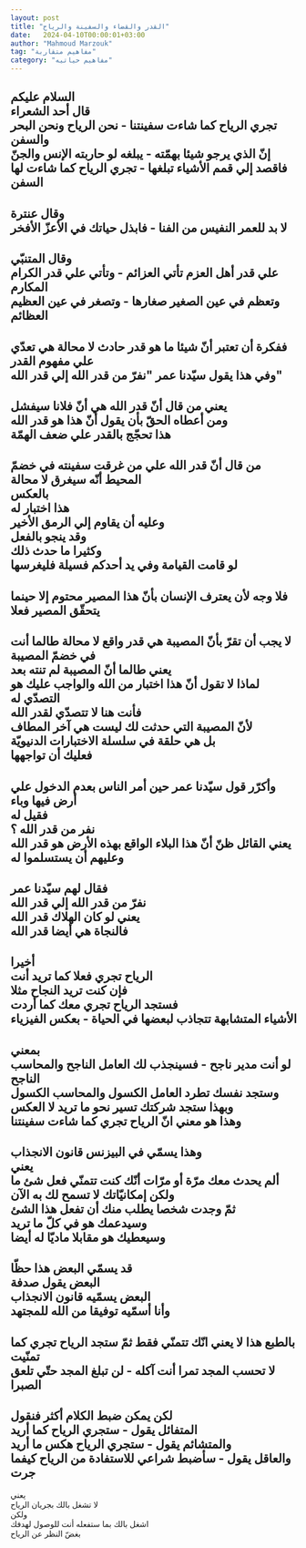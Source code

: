 ```yaml
---
layout: post
title: "القدر والقضاء والسفينة والرياح"
date:   2024-04-10T00:00:01+03:00
author: "Mahmoud Marzouk"
tag: "مفاهيم متقاربة"
category: "مفاهيم حياتيه"
---
```



السلام عليكم  
قال أحد الشعراء  
تجري الرياح كما شاءت سفينتنا - نحن الرياح ونحن البحر
والسفن  
إنّ الذي يرجو شيئا بهمّته - يبلغه لو حاربته الإنس
والجنّ  
فاقصد إلي قمم الأشياء تبلغها - تجري الرياح كما شاءت لها
السفن  
-  
وقال عنترة  
لا بد للعمر النفيس من الفنا - فابذل حياتك في الأعزّ
الأفخر  
-  
وقال المتنبّي  
علي قدر أهل العزم تأتي العزائم - وتأتي علي قدر الكرام
المكارم  
وتعظم في عين الصغير صغارها - وتصغر في عين العظيم
العظائم  
-  
ففكرة أن تعتبر أنّ شيئا ما هو قدر حادث لا محالة هي تعدّي
علي مفهوم القدر  
وفي هذا يقول سيّدنا عمر "نفرّ من قدر الله إلي قدر
الله"  
-  
يعني من قال أنّ قدر الله هي أنّ فلانا سيفشل  
ومن أعطاه الحقّ بأن يقول أنّ هذا هو قدر الله  
هذا تحجّج بالقدر علي ضعف الهمّة  
-  
من قال أنّ قدر الله علي من غرقت سفينته في خضمّ المحيط أنّه
سيغرق لا محالة  
بالعكس  
هذا اختبار له  
وعليه أن يقاوم إلي الرمق الأخير  
وقد ينجو بالفعل  
وكثيرا ما حدث ذلك  
لو قامت القيامة وفي يد أحدكم فسيلة فليغرسها  
-  
فلا وجه لأن يعترف الإنسان بأنّ هذا المصير محتوم إلا حينما
يتحقّق المصير فعلا  
-  
لا يجب أن تقرّ بأنّ المصيبة هي قدر واقع لا محالة طالما أنت
في خضمّ المصيبة  
يعني طالما أنّ المصيبة لم تنته بعد  
لماذا لا تقول أنّ هذا اختبار من الله والواجب عليك هو
التصدّي له  
فأنت هنا لا تتصدّي لقدر الله  
لأنّ المصيبة التي حدثت لك ليست هي آخر المطاف  
بل هي حلقة في سلسلة الاختبارات الدنيويّة  
فعليك أن تواجهها  
-  
وأكرّر قول سيّدنا عمر حين أمر الناس بعدم الدخول علي أرض
فيها وباء  
فقيل له  
نفر من قدر الله ؟  
يعني القائل ظنّ أنّ هذا البلاء الواقع بهذه الأرض هو قدر
الله  
وعليهم أن يستسلموا له  
-  
فقال لهم سيّدنا عمر  
نفرّ من قدر الله إلي قدر الله  
يعني لو كان الهلاك قدر الله  
فالنجاة هي أيضا قدر الله  
-  
أخيرا  
الرياح تجري فعلا كما تريد أنت  
فإن كنت تريد النجاح مثلا  
فستجد الرياح تجري معك كما أردت  
الأشياء المتشابهة تتجاذب لبعضها في الحياة - بعكس
الفيزياء  
-  
بمعني  
لو أنت مدير ناجح - فسينجذب لك العامل الناجح والمحاسب
الناجح  
وستجد نفسك تطرد العامل الكسول والمحاسب الكسول  
وبهذا ستجد شركتك تسير نحو ما تريد لا العكس  
وهذا هو معني انّ الرياح تجري كما شاءت سفينتنا  
-  
وهذا يسمّي في البيزنس قانون الانجذاب  
يعني  
ألم يحدث معك مرّة أو مرّات أنّك كنت تتمنّي فعل شئ
ما  
ولكن إمكانيّاتك لا تسمح لك به الآن  
ثمّ وجدت شخصا يطلب منك أن تفعل هذا الشئ  
وسيدعمك هو في كلّ ما تريد  
وسيعطيك هو مقابلا ماديّا له أيضا  
-  
قد يسمّي البعض هذا حظّا  
البعض يقول صدفة  
البعض يسمّيه قانون الانجذاب  
وأنا أسمّيه توفيقا من الله للمجتهد  
-  
بالطبع هذا لا يعني انّك تتمنّي فقط ثمّ ستجد الرياح تجري كما
تمنّيت  
لا تحسب المجد تمرا أنت آكله - لن تبلغ المجد حتّي تلعق
الصبرا  
-  
لكن يمكن ضبط الكلام أكثر فنقول  
المتفائل يقول - ستجري الرياح كما أريد  
والمتشائم يقول - ستجري الرياح هكس ما أريد  
والعاقل يقول - سأضبط شراعي للاستفادة من الرياح كيفما
جرت  
-  
يعني  
لا تشغل بالك بجريان الرياح  
ولكن  
اشغل بالك بما ستفعله أنت للوصول لهدفك  
بغضّ النظر عن الرياح
